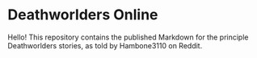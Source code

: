 # Deathworlders Online

Hello! This repository contains the published Markdown for the principle Deathworlders stories, as told by Hambone3110 on Reddit.